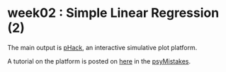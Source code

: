 # week02 : Simple Linear Regression (2)

The main output is [pHack](https://gentlewalk.shinyapps.io/pHack/), an interactive simulative plot platform.

A tutorial on the platform is posted on [here](https://psychorism.github.io/psyMistakes/2018-12-27/pHack/) in the [psyMistakes](https://psychorism.github.io/psyMistakes).
